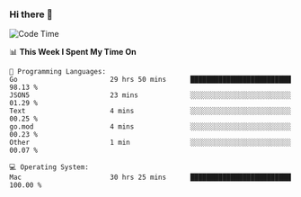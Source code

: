 ### Hi there 👋

<!--
**CrazyCollin/crazycollin** is a ✨ _special_ ✨ repository because its `README.md` (this file) appears on your GitHub profile.

Here are some ideas to get you started:

- 🔭 I’m currently working on ...
- 🌱 I’m currently learning ...
- 👯 I’m looking to collaborate on ...
- 🤔 I’m looking for help with ...
- 💬 Ask me about ...
- 📫 How to reach me: ...
- 😄 Pronouns: ...
- ⚡ Fun fact: ...
-->

<!--START_SECTION:waka-->
![Code Time](http://img.shields.io/badge/Code%20Time-5%2C621%20hrs%2025%20mins-blue)

📊 **This Week I Spent My Time On** 

```text
💬 Programming Languages: 
Go                       29 hrs 50 mins      █████████████████████████   98.13 % 
JSON5                    23 mins             ░░░░░░░░░░░░░░░░░░░░░░░░░   01.29 % 
Text                     4 mins              ░░░░░░░░░░░░░░░░░░░░░░░░░   00.25 % 
go.mod                   4 mins              ░░░░░░░░░░░░░░░░░░░░░░░░░   00.23 % 
Other                    1 min               ░░░░░░░░░░░░░░░░░░░░░░░░░   00.07 % 

💻 Operating System: 
Mac                      30 hrs 25 mins      █████████████████████████   100.00 % 
```


<!--END_SECTION:waka-->
